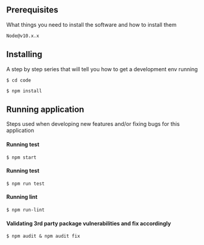 ## Prerequisites

What things you need to install the software and how to install them

```
Node@v10.x.x
```

## Installing

A step by step series that will tell you how to get a development env running

```
$ cd code
```

```
$ npm install
```

## Running application

Steps used when developing new features and/or fixing bugs for this application

#### Running test
```
$ npm start
```
#### Running test
```
$ npm run test
```
#### Running lint
```
$ npm run-lint
```
#### Validating 3rd party package vulnerabilities and fix accordingly
```
$ npm audit & npm audit fix 
```